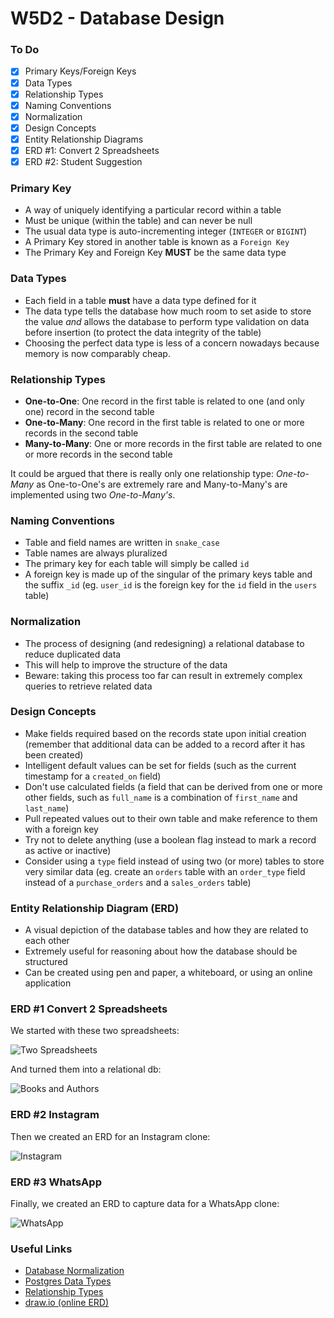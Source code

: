 # W5D2 - Database Design

### To Do
- [x] Primary Keys/Foreign Keys
- [x] Data Types
- [x] Relationship Types
- [x] Naming Conventions
- [x] Normalization
- [x] Design Concepts
- [x] Entity Relationship Diagrams
- [x] ERD #1: Convert 2 Spreadsheets
- [x] ERD #2: Student Suggestion

### Primary Key

- A way of uniquely identifying a particular record within a table 
- Must be unique (within the table) and can never be null
- The usual data type is auto-incrementing integer (`INTEGER` or `BIGINT`)
- A Primary Key stored in another table is known as a `Foreign Key`
- The Primary Key and Foreign Key **MUST** be the same data type

### Data Types

- Each field in a table **must** have a data type defined for it
- The data type tells the database how much room to set aside to store the value _and_ allows the database to perform type validation on data before insertion (to protect the data integrity of the table)
- Choosing the perfect data type is less of a concern nowadays because memory is now comparably cheap.

### Relationship Types

- **One-to-One**: One record in the first table is related to one (and only one) record in the second table
- **One-to-Many**: One record in the first table is related to one or more records in the second table
- **Many-to-Many**: One or more records in the first table are related to one or more records in the second table

It could be argued that there is really only one relationship type: _One-to-Many_ as One-to-One's are extremely rare and Many-to-Many's are implemented using two _One-to-Many's_.

### Naming Conventions

- Table and field names are written in `snake_case`
- Table names are always pluralized
- The primary key for each table will simply be called `id`
- A foreign key is made up of the singular of the primary keys table and the suffix `_id` (eg. `user_id` is the foreign key for the `id` field in the `users` table)

### Normalization

- The process of designing (and redesigning) a relational database to reduce duplicated data
- This will help to improve the structure of the data
- Beware: taking this process too far can result in extremely complex queries to retrieve related data

### Design Concepts

- Make fields required based on the records state upon initial creation (remember that additional data can be added to a record after it has been created)
- Intelligent default values can be set for fields (such as the current timestamp for a `created_on` field)
- Don't use calculated fields (a field that can be derived from one or more other fields, such as `full_name` is a combination of `first_name` and `last_name`)
- Pull repeated values out to their own table and make reference to them with a foreign key
- Try not to delete anything (use a boolean flag instead to mark a record as active or inactive)
- Consider using a `type` field instead of using two (or more) tables to store very similar data (eg. create an `orders` table with an `order_type` field instead of a `purchase_orders` and a `sales_orders` table)

### Entity Relationship Diagram (ERD)

- A visual depiction of the database tables and how they are related to each other
- Extremely useful for reasoning about how the database should be structured
- Can be created using pen and paper, a whiteboard, or using an online application

### ERD #1 Convert 2 Spreadsheets
We started with these two spreadsheets:

![Two Spreadsheets](https://andydlindsay-portfolio.s3.amazonaws.com/lighthouse/bookAndAuthorsTables.png)

And turned them into a relational db:

![Books and Authors](https://lh3.googleusercontent.com/ftXxT0nUqivFFIZqNcUdu8P88BuRVHdGGCd2QALrrIFKjy0bMx18zr3qjzjQy5XMKDMEU2Wn5abIVBJHu3EjJxijMfdiuX5LEtMvjhPtfk9zbrYZEbt9BcUglxgX3ZB4_TDiFCuV4siqeAOfmP0ASOoLN3eDHfBF5XMgz4r7k8N_jqWR4hZXcTXhqUbTqkqNofi0AEVTLMYF3YPwfXBJOdP-59KR1aIxiknXgDEp9Y84QwAqpl7dtSOXLqgz_69AK6nlB5ynXXDGgIlLffFMdPapxj-TD4dCjqkb-cwF-lAQc9VPJTETMgO4bDxKT1eP6WK0YJv7vUytF8HG3RFlAHiDpNEgqEwSrwS4z8GUPn-WTAL4eUD7Q4rUIqLSqx7tUrRw2qt33_x-d9kSHw7WX2JidQB77cfv8zTckwlb1QC46dX2Rx4zfFd-_3ufzpBPgjLbWTjDAPU0ZDY1k_qEN98zvF3BptO_2W6sbEyb6DXVoy46PLqDDBDhdurynaoW8EpK2mnJPUytIZy4oD9kuI3R_Gi4MYqj3ln7-b9LT3mZNFTaC62kOHwkUX54JKYfCzxP1xQObylyvjt_gaxYeDMmH28bnvQyj22mYMaRyAAudH7lDhLrIfwMjx70G_SBXOYv36ogP0NilC3UqVSm0CjqfbTRUbPE1MpgVap60RKXrZ3I648y=w411-h217-no)

### ERD #2 Instagram
Then we created an ERD for an Instagram clone:

![Instagram](https://lh3.googleusercontent.com/SP5ylJ8afai9_4-_s7nJgo3-9cTVofRGkAJY5-HC3Bf7ZJjbxcqjCMmShL0uir6yxUJ7o24xP8dvHfRyRJ_g1gNsWjgZWjTeS9avesmUlhBDE0OcWFP4Ddpis_SFL-mFXXjuzgdAZR-YgKO8nB0Y0szTMjAE5oaryIlEaaVyrUuEy5zFhCYJ0FPlGP0eC1vJRyvUW6OAQxz8Z3QtJxn9Z6aCRvNqZ8fvQ7pTxY6cu3USM0-ZTZI4pjFAhPfSKdi-sgNTLSGirGe0s5Dlh69q1QXfums1qWuiwWWFPU1VUwgZf5NgOWORQ021VTPBO4eF1UmhsX2GBIMaqyUG3DpPIllg-jSz7ySBEu7XTKSA0tSPx-SXANF-lt_r1l-I5YHu0kmubxX3aakjYmzI9A1J24RndnwP_tY61-K0wnAGQ_qqYeZBMsR2CIRA-ICj0ySgG0kBC63r81045rx-HYq95jPvoFlQMA2wTB-VtoLEy4Us5sQCLfqO2zUJOKA7dwwJjuXk-qoU7bcFMUPG5AtGcCRu4t5AddmRnk0rOEGPkARlzVnkdJuvv5pK5loIQI36Gbece74H0DRr9rC8jW21_4Gdd9leiLBq28Az_hB_pJ2r3ybr15cVe0VahMrunWAWvnjIPi4JjNnVuoby1dfqrHuHzyA82d6jxiabF9AVryAIqgJzo_uM=w931-h354-no)

### ERD #3 WhatsApp
Finally, we created an ERD to capture data for a WhatsApp clone:

![WhatsApp](https://lh3.googleusercontent.com/UDtndUt8cS-6w2LWSayTSfSKIra0OySM2el0Trv1QAitDtKzppspTRcJBIdn62pis0dCfT9LUnrvs-ZTFLggdMLI-ap8cgk1hDErcqDlfXcDqISKXG9ygfXGW9b17asvb9F1i5CQ1QDZtMOZ3FOmx8nTq4R3HAe2Lqm5Rc_VJi55gKQNdzjSY5W5XVEd8wPFCn-eqBAWuzRgNzXRxrX8Bd04zP3p3-6dL1SFw-ZmfRogRlSVbnuDgQHy9icWD7Wbj-Tji6AYs8FxNn5jrwZJdijYWo9DyfmiD8JUpjAhyyjlvkxrpIGUbPEto9YXYQheOa-rIsK350I44BwGfKBHRbq1kwmbN9p8SYjLUAmJNIBuHssxHyh_i73e0GmKAp7Wjpo_T7NwCl82RSZAQiiJPCwliWr0x3sFRYhxVaE-pRmWiriRq9L46jY8ZrK1YLWyQy5YaxzjjyH0rD4ev4rcCn9Vs2P5GqBhL0VP5wCT_4vLtpHyDOy35dw9XruepdQd270uvdtoUrmgqv0eyk9tS6XUdi9F3P0oDDmS0AKb73oqZwJmNCYBDJCQlJTb0qPNtTLtzmNgDVKxMdjNMpeFp7agQDuVeMl6jiFr2DCY_XLzXc_4xkr8CaQBpOiYmaMMk9X5XYl4VMSDm-bj1W6dY72MM_LUQDopE3_YvHKAi_xsYrCJTwGW=w881-h425-no)

### Useful Links
* [Database Normalization](https://en.wikipedia.org/wiki/Database_normalization)
* [Postgres Data Types](http://www.postgresqltutorial.com/postgresql-data-types/)
* [Relationship Types](http://etutorials.org/SQL/Database+design+for+mere+mortals/Part+II+The+Design+Process/Chapter+10.+Table+Relationships/Types+of+Relationships/)
* [draw.io (online ERD)](https://www.draw.io/)
